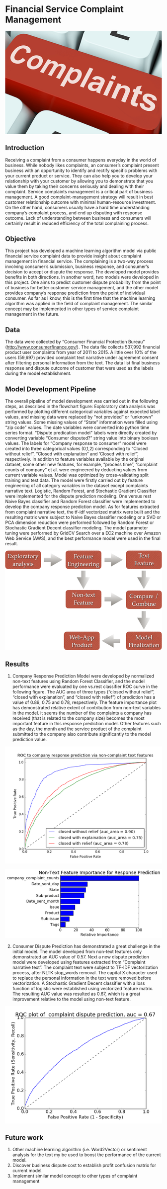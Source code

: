 # Financial Service Complaint Management

![Head Picture](img/complaint_key.png)
## Introduction
Receiving a complaint from a consumer happens everyday in the world of business. While nobody likes complaints, an consumer’s complaint present business with an opportunity to identify and rectify specific problems with your current product or service. They can also help you to develop your relationship with your customer by allowing you to demonstrate that you value them by taking their concerns seriously and dealing with their complaint. Service complaints management is a critical part of business management. A good complaint-management strategy will result in best customer relationship outcome with minimal human-resource investment. On the other hand, consumers usually have a hard time understanding company’s complaint process, and end up disputing with response outcome.  Lack of understanding between business and consumers will certainly result in reduced efficiency of the total complaining process.

## Objective
This project has developed a machine learning algorithm model via public financial service complaint data to provide insight about complaint management in financial service. The complaining is a two-way process involving consumer’s submission, business response, and consumer’s decision to accept or dispute the response. The developed model provides benefits in both directions. In another word, two models were developed in this project. One aims to predict customer dispute probability from the point of business for better customer service management, and the other model provides company’s response prediction from the point of individual consumer. As far as I know, this is the first time that the machine learning algorithm was applied in the field of complaint management. The similar concept may be implemented in other types of service complaint management in the future.

## Data
The data were collected by “Consumer Financial Protection Bureau” (http://www.consumerfinance.gov/). The data file collects 537,992 financial product user complaints from year of 2011 to 2015. A little over 10% of the users (59,697) provided complaint text narrative under agreement consent after filtering personal information from the text. The data list final business response and dispute outcome of customer that were used as the labels during the model establishment.

## Model Development Pipeline
The overall pipeline of model development was carried out in the following steps, as described in the flowchart figure:
Exploratory data analysis was performed by plotting different categorical variables against expected label values, and missing data were replaced by “not provided” or “unknown” string values. Some missing values of “State” information were filled using “zip code” values. The date variables were converted into python time series format.
“Dispute predication model" labels were directly created by converting variable “Consumer disputed?” string value into binary boolean values. The labels for “Company response to consumer” model were created into three categorical values (0,1,2) corresponding to “Closed without relief”, “Closed with explanation” and ‘Closed with relief”, respectively. In addition to feature variables available by the original dataset, some other new features, for example, “process time”, “complaint counts of company” et al. were engineered by deducting values from current variable values.
Model was optimized by cross-validating split training and test data.
The model were firstly carried out by feature engineering of all category variables in the dataset except complaints narrative text. Logistic, Random Forest, and Stochastic Gradient Classifier were implemented for the dispute prediction modeling. One versus rest Naive Bayes classifier and Random Forest classifier were implemented to develop the company response prediction model.
As for features extracted from complaint narrative text, the tf-idf vectorized matrix were built and the resulting matrix were subject to Naive Bayes classifier modeling or a SVD or PCA dimension reduction were performed followed by Random Forest or Stochastic Gradient Decent classifier modeling.
The model parameter tuning were performed by GridCV Search over a EC2 machine over Amazon Web Service (AWS), and the best performance model were used in the final result.

![Pipeline Picture](img/pipeline.png)

## Results
1. Company Response Prediction Model were developed by normalized non-text features using Random Forest Classifier, and the model performance were evaluated by one vs.rest classifier ROC curve in the following figure. The AUC area of three types (“closed without relief”, “closed with explanation”, and “closed with relief”) of prediction has a value of 0.89, 0.75 and 0.78, respectively. The feature importance plot has demonstrated relative extent of contribution from non-text variables in the model. it seems the number of the complaints a company has received (that is related to the company size) becomes the most important feature in this response prediction model. Other features such as the day, the month and the service product of the complaint submitted to the company also contribute significantly to the model prediction value.

![ROC NonText Picture](img/company_repsonse_auc_Nontext.png)

![Feature Importance Picture](img/feature_import_response.png)

2. Consumer Dispute Prediction has demonstrated a great challenge in the initial model. The model developed from non-text features only demonstrated an AUC value of 0.57. Next a new dispute prediction model were developed using features extracted from “Complaint narrative text”. The complaint text were subject to TF-IDF vectorization process, after NLTK stop_words removal. The capital X character used to replace the personal information in the text were removed before vectorization. A Stochastic Gradient Decent classifier with a loss function of logistic were established using vectorized feature matrix. The resulting AUC value was resulted as 0.67, which is a great improvement relative to the model using non-text feature.

![ROC Text Picture](img/AUC_Dispute_prediction_Text.png)

## Future work
1. Other machine learning algorithm (i.e. Word2Vector) or sentiment analysis for the text my be used to boost the performance of the current model.
2. Discover business dispute cost to establish profit confusion matrix for current model.
3. Implement similar model concept to other types of complaint management
